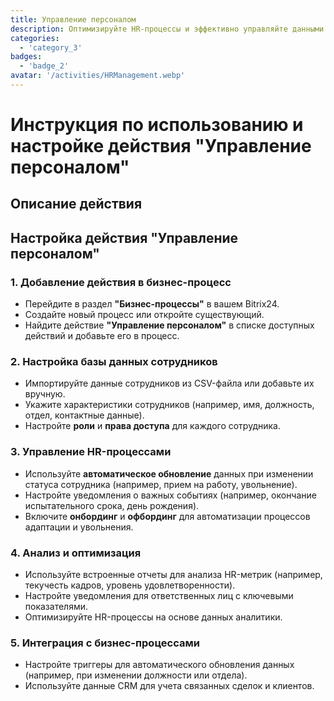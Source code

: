 ```yaml
---
title: Управление персоналом
description: Оптимизируйте HR-процессы и эффективно управляйте данными сотрудников.
categories: 
  - 'category_3'
badges: 
  - 'badge_2'
avatar: '/activities/HRManagement.webp'
---
```

# Инструкция по использованию и настройке действия "Управление персоналом"

## Описание действия

## **Настройка действия "Управление персоналом"**

### 1. Добавление действия в бизнес-процесс
- Перейдите в раздел **"Бизнес-процессы"** в вашем Bitrix24.
- Создайте новый процесс или откройте существующий.
- Найдите действие **"Управление персоналом"** в списке доступных действий и добавьте его в процесс.

### 2. Настройка базы данных сотрудников
- Импортируйте данные сотрудников из CSV-файла или добавьте их вручную.
- Укажите характеристики сотрудников (например, имя, должность, отдел, контактные данные).
- Настройте **роли** и **права доступа** для каждого сотрудника.

### 3. Управление HR-процессами
- Используйте **автоматическое обновление** данных при изменении статуса сотрудника (например, прием на работу, увольнение).
- Настройте уведомления о важных событиях (например, окончание испытательного срока, день рождения).
- Включите **онбординг** и **офбординг** для автоматизации процессов адаптации и увольнения.

### 4. Анализ и оптимизация
- Используйте встроенные отчеты для анализа HR-метрик (например, текучесть кадров, уровень удовлетворенности).
- Настройте уведомления для ответственных лиц с ключевыми показателями.
- Оптимизируйте HR-процессы на основе данных аналитики.

### 5. Интеграция с бизнес-процессами
- Настройте триггеры для автоматического обновления данных (например, при изменении должности или отдела).
- Используйте данные CRM для учета связанных сделок и клиентов.